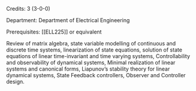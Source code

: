 Credits: 3 (3-0-0)

Department: Department of Electrical Engineering

Prerequisites: [[ELL225]] or equivalent

Review of matrix algebra, state variable modelling of continuous and discrete time systems, linearization of state equations, solution of state equations of linear time-invariant and time varying systems, Controllability and observability of dynamical systems, Minimal realization of linear systems and canonical forms, Liapunov’s stability theory for linear dynamical systems, State Feedback controllers, Observer and Controller design.